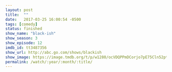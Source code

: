 ```yaml
---
layout: post
title:  ""
date:   2017-03-25 16:00:54 -0500
tags: [comedy]
status: finished
show_name: "black-ish"
show_season: 3
show_episode: 12
imdb_id: tt3487356
show_url: http://abc.go.com/shows/blackish
show_image: https://image.tmdb.org/t/p/w1280/ocVDQPPmDCorjo7pE75Cln52ptx.jpg
permalink: /watch/:year/:month/:title/
---
```

